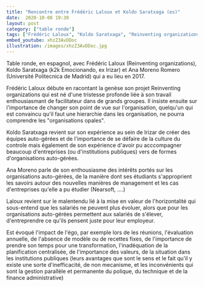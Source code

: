 ```yaml
---
title: "Rencontre entre Frédéric Laloux et Koldo Saratxaga (es)"
date:  2020-10-08 19:30
layout: post
category: ["table ronde"]
tags: ["Frédéric Laloux", "Koldo Saratxaga", "Reinventing organizations", "Irizar", "Buurtzorg", "Heilligenfeld", "Sounds True", "Ricardo Semler", "Semco", "Ministère de la Sécurité sociale belge", "Nearsoft", "K2K Emocionando"]
embed_youtube: xhzZ3AvDDoc
illustration: /images/xhzZ3AvDDoc.jpg
---
```

Table ronde, en espagnol, avec Frédéric Laloux (Reinventing organizations), Koldo Saratxaga (k2k Emocionando, ex Irizar) et Ana Moreno Romero (Université Politecnica de Madrid) qui a eu lieu en 2017.

Frédéric Laloux débute en racontant la genèse son projet Reinventing organizations qui est né d'une tristesse profonde liée à son travail enthousiasmant de facilitateur dans de grands groupes. Il insiste ensuite sur l'importance de changer son point de vue sur l'organisation, quelqu'un qui est convaincu qu'il faut une hierarchie dans les organisation, ne pourra comprendre les "organisations opales".

Koldo Saratxaga revient sur son expérience au sein de Irizar de créer des équipes auto-gérées et de l'importance de se défaire de la culture du controle mais également de son expérience d'avoir pu acccompagner beaucoup d'entreprises (ou d'institutions publiques) vers de formes d'organisations auto-gérées.

Ana Moreno parle de son enthousiasme des intérêts portés sur les organisations auto-gérées, de la manière dont ses étudiants s'approprient les savoirs autour des nouvelles manières de management et les cas d'entreprises qu'elle a pu étudier (Nearsoft, ....)

Laloux revient sur le malentendu lié à la mise en valeur de l'horizontalité qui sous-entend que les salariés ne peuvent plus évoluer, alors que pour les organisations auto-gérées permettent aux salariés de s'élever, d'entreprendre ce qu'ils pensent juste pour leur employeur.

Est évoqué l'impact de l'égo, par exemple lors de les réunions, l'évaluation annuelle, de l'absence de modèle ou de recettes fixes, de l'importance de prendre son temps pour une transformation, l'inadéquation de la planification centralisée, de l'importance des valeurs, de la situation dans les institutions publiques (leurs avantages que sont le sens et le fait qu'il y existe une sorte d'inefficacité, de non mecanisme, et les inconvénients qui sont la gestion parallèle et permanente du polique, du technique et de la finance administrative)

